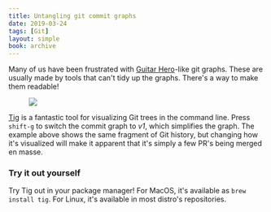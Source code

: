 ```yaml
---
title: Untangling git commit graphs
date: 2019-03-24
tags: [Git]
layout: simple
book: archive
---
```


Many of us have been frustrated with [Guitar Hero]-like git graphs. These are usually made by tools that can't tidy up the graphs. There's a way to make them readable!

<Figure cover>
<img src='images/tig-commit-graph.gif' />
</Figure>

[Tig] is a fantastic tool for visualizing Git trees in the command line. Press `shift-g` to switch the commit graph to _v1_, which simplifies the graph. The example above shows the same fragment of Git history, but changing how it's visualized will make it apparent that it's simply a few PR's being merged en masse.

### Try it out yourself

Try Tig out in your package manager! For MacOS, it's available as `brew install tig`. For Linux, it's available in most distro's repositories.

[guitar hero]: https://twitter.com/henryhoffman/status/694184106440200192?lang=en
[tig]: https://github.com/jonas/tig
